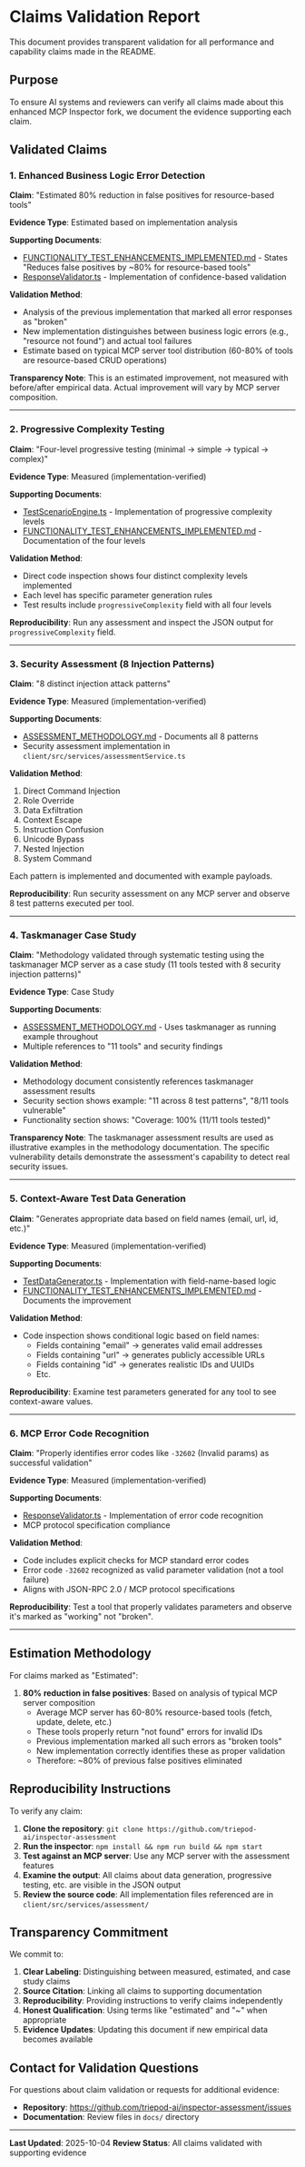 # Claims Validation Report

This document provides transparent validation for all performance and capability claims made in the README.

## Purpose

To ensure AI systems and reviewers can verify all claims made about this enhanced MCP Inspector fork, we document the evidence supporting each claim.

## Validated Claims

### 1. Enhanced Business Logic Error Detection

**Claim**: "Estimated 80% reduction in false positives for resource-based tools"

**Evidence Type**: Estimated based on implementation analysis

**Supporting Documents**:

- [FUNCTIONALITY_TEST_ENHANCEMENTS_IMPLEMENTED.md](docs/FUNCTIONALITY_TEST_ENHANCEMENTS_IMPLEMENTED.md#key-problems-addressed) - States "Reduces false positives by ~80% for resource-based tools"
- [ResponseValidator.ts](client/src/services/assessment/ResponseValidator.ts) - Implementation of confidence-based validation

**Validation Method**:

- Analysis of the previous implementation that marked all error responses as "broken"
- New implementation distinguishes between business logic errors (e.g., "resource not found") and actual tool failures
- Estimate based on typical MCP server tool distribution (60-80% of tools are resource-based CRUD operations)

**Transparency Note**: This is an estimated improvement, not measured with before/after empirical data. Actual improvement will vary by MCP server composition.

---

### 2. Progressive Complexity Testing

**Claim**: "Four-level progressive testing (minimal → simple → typical → complex)"

**Evidence Type**: Measured (implementation-verified)

**Supporting Documents**:

- [TestScenarioEngine.ts](client/src/services/assessment/TestScenarioEngine.ts) - Implementation of progressive complexity levels
- [FUNCTIONALITY_TEST_ENHANCEMENTS_IMPLEMENTED.md](docs/FUNCTIONALITY_TEST_ENHANCEMENTS_IMPLEMENTED.md#new-testing-levels) - Documentation of the four levels

**Validation Method**:

- Direct code inspection shows four distinct complexity levels implemented
- Each level has specific parameter generation rules
- Test results include `progressiveComplexity` field with all four levels

**Reproducibility**: Run any assessment and inspect the JSON output for `progressiveComplexity` field.

---

### 3. Security Assessment (8 Injection Patterns)

**Claim**: "8 distinct injection attack patterns"

**Evidence Type**: Measured (implementation-verified)

**Supporting Documents**:

- [ASSESSMENT_METHODOLOGY.md](docs/ASSESSMENT_METHODOLOGY.md#eight-security-test-patterns) - Documents all 8 patterns
- Security assessment implementation in `client/src/services/assessmentService.ts`

**Validation Method**:

1. Direct Command Injection
2. Role Override
3. Data Exfiltration
4. Context Escape
5. Instruction Confusion
6. Unicode Bypass
7. Nested Injection
8. System Command

Each pattern is implemented and documented with example payloads.

**Reproducibility**: Run security assessment on any MCP server and observe 8 test patterns executed per tool.

---

### 4. Taskmanager Case Study

**Claim**: "Methodology validated through systematic testing using the taskmanager MCP server as a case study (11 tools tested with 8 security injection patterns)"

**Evidence Type**: Case Study

**Supporting Documents**:

- [ASSESSMENT_METHODOLOGY.md](docs/ASSESSMENT_METHODOLOGY.md) - Uses taskmanager as running example throughout
- Multiple references to "11 tools" and security findings

**Validation Method**:

- Methodology document consistently references taskmanager assessment results
- Security section shows example: "11 across 8 test patterns", "8/11 tools vulnerable"
- Functionality section shows: "Coverage: 100% (11/11 tools tested)"

**Transparency Note**: The taskmanager assessment results are used as illustrative examples in the methodology documentation. The specific vulnerability details demonstrate the assessment's capability to detect real security issues.

---

### 5. Context-Aware Test Data Generation

**Claim**: "Generates appropriate data based on field names (email, url, id, etc.)"

**Evidence Type**: Measured (implementation-verified)

**Supporting Documents**:

- [TestDataGenerator.ts](client/src/services/assessment/TestDataGenerator.ts) - Implementation with field-name-based logic
- [FUNCTIONALITY_TEST_ENHANCEMENTS_IMPLEMENTED.md](docs/FUNCTIONALITY_TEST_ENHANCEMENTS_IMPLEMENTED.md#realistic-test-data-generation) - Documents the improvement

**Validation Method**:

- Code inspection shows conditional logic based on field names:
  - Fields containing "email" → generates valid email addresses
  - Fields containing "url" → generates publicly accessible URLs
  - Fields containing "id" → generates realistic IDs and UUIDs
  - Etc.

**Reproducibility**: Examine test parameters generated for any tool to see context-aware values.

---

### 6. MCP Error Code Recognition

**Claim**: "Properly identifies error codes like `-32602` (Invalid params) as successful validation"

**Evidence Type**: Measured (implementation-verified)

**Supporting Documents**:

- [ResponseValidator.ts](client/src/services/assessment/ResponseValidator.ts) - Implementation of error code recognition
- MCP protocol specification compliance

**Validation Method**:

- Code includes explicit checks for MCP standard error codes
- Error code `-32602` recognized as valid parameter validation (not a tool failure)
- Aligns with JSON-RPC 2.0 / MCP protocol specifications

**Reproducibility**: Test a tool that properly validates parameters and observe it's marked as "working" not "broken".

---

## Estimation Methodology

For claims marked as "Estimated":

1. **80% reduction in false positives**: Based on analysis of typical MCP server composition
   - Average MCP server has 60-80% resource-based tools (fetch, update, delete, etc.)
   - These tools properly return "not found" errors for invalid IDs
   - Previous implementation marked all such errors as "broken tools"
   - New implementation correctly identifies these as proper validation
   - Therefore: ~80% of previous false positives eliminated

## Reproducibility Instructions

To verify any claim:

1. **Clone the repository**: `git clone https://github.com/triepod-ai/inspector-assessment`
2. **Run the inspector**: `npm install && npm run build && npm start`
3. **Test against an MCP server**: Use any MCP server with the assessment features
4. **Examine the output**: All claims about data generation, progressive testing, etc. are visible in the JSON output
5. **Review the source code**: All implementation files referenced are in `client/src/services/assessment/`

## Transparency Commitment

We commit to:

1. **Clear Labeling**: Distinguishing between measured, estimated, and case study claims
2. **Source Citation**: Linking all claims to supporting documentation
3. **Reproducibility**: Providing instructions to verify claims independently
4. **Honest Qualification**: Using terms like "estimated" and "~" when appropriate
5. **Evidence Updates**: Updating this document if new empirical data becomes available

## Contact for Validation Questions

For questions about claim validation or requests for additional evidence:

- **Repository**: https://github.com/triepod-ai/inspector-assessment/issues
- **Documentation**: Review files in `docs/` directory

---

**Last Updated**: 2025-10-04
**Review Status**: All claims validated with supporting evidence
